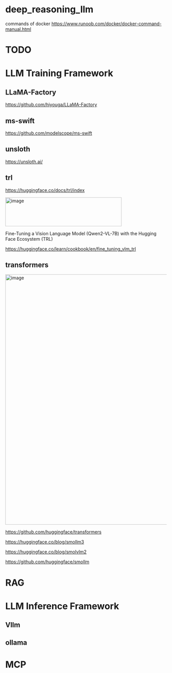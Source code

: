 # deep_reasoning_llm

commands of docker 
https://www.runoob.com/docker/docker-command-manual.html


# TODO

# LLM Training Framework

## LLaMA-Factory
https://github.com/hiyouga/LLaMA-Factory

## ms-swift
https://github.com/modelscope/ms-swift

## unsloth
https://unsloth.ai/

## trl
https://huggingface.co/docs/trl/index

<img width="363" height="90" alt="image" src="https://github.com/user-attachments/assets/3192f1c3-fa76-4c98-917a-ba69563799e8" />

Fine-Tuning a Vision Language Model (Qwen2-VL-7B) with the Hugging Face Ecosystem (TRL)

https://huggingface.co/learn/cookbook/en/fine_tuning_vlm_trl


## transformers
<img width="2240" height="780" alt="image" src="https://github.com/user-attachments/assets/75f1917b-3f70-4bb5-9f31-89d5648c5cbc" />

https://github.com/huggingface/transformers

https://huggingface.co/blog/smollm3

https://huggingface.co/blog/smolvlm2

https://github.com/huggingface/smollm


# RAG


# LLM Inference Framework

## Vllm

## ollama

# MCP

## 

